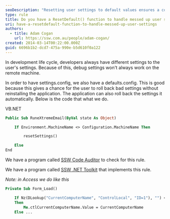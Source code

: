 ```yaml
---
seoDescription: "Resetting user settings to default values ensures a consistent application experience, even when debug configurations don't match production environments."
type: rule
title: Do you have a ResetDefault() function to handle messed up user settings?
uri: have-a-resetdefault-function-to-handle-messed-up-user-settings
authors:
  - title: Adam Cogan
    url: https://ssw.com.au/people/adam-cogan/
created: 2014-03-14T00:22:00.000Z
guid: 6696b1b2-dcd7-475a-990e-b5d610f0a122
---
```

In development life cycle, developers always have different settings to the user's settings. Because of this, debug settings won't always work on the remote machine.
 
In order to have settings.config, we also have a defaults.config. This is good because this gives a chance for the user to roll back bad settings without reinstalling the application. The application can also roll back the settings it automatically. Below is the code that what we do.

<!--endintro-->

VB.NET

```vb
Public Sub RuneXtremeEmail(ByVal state As Object)

    If Environment.MachineName <> Configuration.MachineName Then

        resetSettings()

    Else
End 
```

We have a program called [SSW Code Auditor](https://ssw.com.au/ssw/CodeAuditor/) to check for this rule.

We have a program called [SSW .NET Toolkit](https://ssw.com.au/ssw/NETToolkit/) that implements this rule.

*Note: in Access we do like this*

```vb
Private Sub Form_Load()

    If Nz(DLookup("CurrentComputerName", "ControlLocal", "ID=1"), "") <> CurrentComputerName 
    Then
        Me.ctlCurrentComputerName.Value = CurrentComputerName
    Else ...
```
